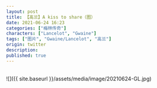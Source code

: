 ```yaml
---
layout: post
title: 【高兰】A kiss to share（图）
date: 2021-06-24 16:23
categories: ["梅林传奇"]
characters: ["Lancelot", "Gwaine"]
tags: ["图片", "Gwaine/Lancelot", "高兰"]
origin: twitter
description: 
published: true
---
```


<br>
![]({{ site.baseurl }}/assets/media/image/20210624-GL.jpg)
<br><br>
